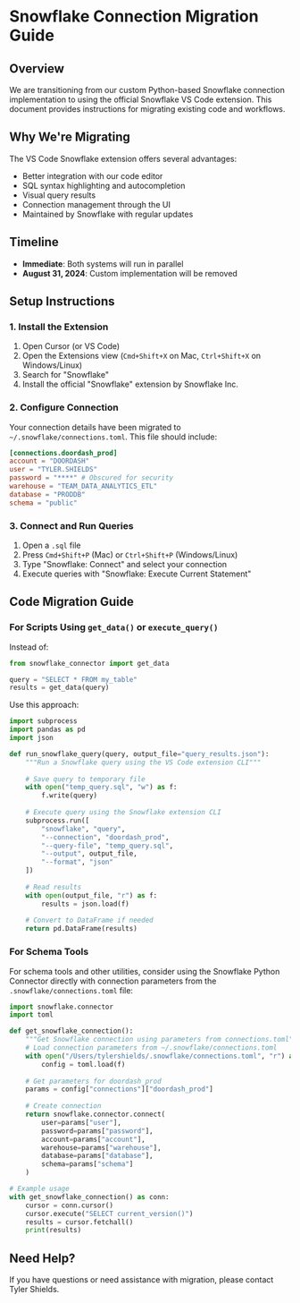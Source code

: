# Snowflake Connection Migration Guide

## Overview

We are transitioning from our custom Python-based Snowflake connection implementation to using the official Snowflake VS Code extension. This document provides instructions for migrating existing code and workflows.

## Why We're Migrating

The VS Code Snowflake extension offers several advantages:
- Better integration with our code editor
- SQL syntax highlighting and autocompletion
- Visual query results
- Connection management through the UI
- Maintained by Snowflake with regular updates

## Timeline

- **Immediate**: Both systems will run in parallel
- **August 31, 2024**: Custom implementation will be removed

## Setup Instructions

### 1. Install the Extension

1. Open Cursor (or VS Code)
2. Open the Extensions view (`Cmd+Shift+X` on Mac, `Ctrl+Shift+X` on Windows/Linux)
3. Search for "Snowflake"
4. Install the official "Snowflake" extension by Snowflake Inc.

### 2. Configure Connection

Your connection details have been migrated to `~/.snowflake/connections.toml`. This file should include:

```toml
[connections.doordash_prod]
account = "DOORDASH" 
user = "TYLER.SHIELDS"
password = "****" # Obscured for security
warehouse = "TEAM_DATA_ANALYTICS_ETL"
database = "PRODDB"
schema = "public"
```

### 3. Connect and Run Queries

1. Open a `.sql` file
2. Press `Cmd+Shift+P` (Mac) or `Ctrl+Shift+P` (Windows/Linux)
3. Type "Snowflake: Connect" and select your connection
4. Execute queries with "Snowflake: Execute Current Statement"

## Code Migration Guide

### For Scripts Using `get_data()` or `execute_query()`

Instead of:
```python
from snowflake_connector import get_data

query = "SELECT * FROM my_table"
results = get_data(query)
```

Use this approach:
```python
import subprocess
import pandas as pd
import json

def run_snowflake_query(query, output_file="query_results.json"):
    """Run a Snowflake query using the VS Code extension CLI"""
    
    # Save query to temporary file
    with open("temp_query.sql", "w") as f:
        f.write(query)
    
    # Execute query using the Snowflake extension CLI
    subprocess.run([
        "snowflake", "query", 
        "--connection", "doordash_prod",
        "--query-file", "temp_query.sql",
        "--output", output_file,
        "--format", "json"
    ])
    
    # Read results
    with open(output_file, "r") as f:
        results = json.load(f)
    
    # Convert to DataFrame if needed
    return pd.DataFrame(results)
```

### For Schema Tools

For schema tools and other utilities, consider using the Snowflake Python Connector directly with connection parameters from the `.snowflake/connections.toml` file:

```python
import snowflake.connector
import toml

def get_snowflake_connection():
    """Get Snowflake connection using parameters from connections.toml"""
    # Load connection parameters from ~/.snowflake/connections.toml
    with open("/Users/tylershields/.snowflake/connections.toml", "r") as f:
        config = toml.load(f)
    
    # Get parameters for doordash_prod
    params = config["connections"]["doordash_prod"]
    
    # Create connection
    return snowflake.connector.connect(
        user=params["user"],
        password=params["password"],
        account=params["account"],
        warehouse=params["warehouse"],
        database=params["database"],
        schema=params["schema"]
    )

# Example usage
with get_snowflake_connection() as conn:
    cursor = conn.cursor()
    cursor.execute("SELECT current_version()")
    results = cursor.fetchall()
    print(results)
```

## Need Help?

If you have questions or need assistance with migration, please contact Tyler Shields. 